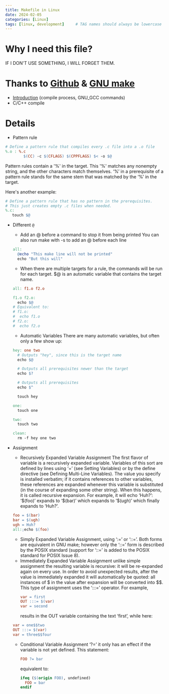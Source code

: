 ```yaml
---
title: Makefile in Linux
date: 2024-02-05
categories: [Linux]
tags: [linux, development]     # TAG names should always be lowercase
---
```

Why I need this file?
=====================

IF I DON'T USE SOMETHING, I WILL FORGET THEM.

# Thanks to [Github](https://github.com/liheqian1993/GNC-Tutorial/tree/main) & [GNU make](https://www.gnu.org/software/make/manual/make.html)

+ [Introduction](https://github.com/liheqian1993/GNC-Tutorial/tree/main/0.Intro) (compile process, GNU_GCC commands)
+ C/C++ compile

# Details

+ Pattern rule

```makefile
# Define a pattern rule that compiles every .c file into a .o file
%.o : %.c
		$(CC) -c $(CFLAGS) $(CPPFLAGS) $< -o $@
```

Pattern rules contain a '%' in the target. This '%' matches any nonempty string, and the other characters match themselves. ‘%’ in a prerequisite of a pattern rule stands for the same stem that was matched by the ‘%’ in the target.

Here's another example:

```makefile
# Define a pattern rule that has no pattern in the prerequisites.
# This just creates empty .c files when needed.
%.c:
   touch $@
```

+ Different `@`

  + Add an @ before a command to stop it from being printed
    You can also run make with -s to add an @ before each line

  ```makefile
  all: 
    @echo "This make line will not be printed"
    echo "But this will"
  ```
  + When there are multiple targets for a rule, the commands will be run for each target. $@ is an automatic variable that contains the target name.

  ```makefile
  all: f1.o f2.o

  f1.o f2.o:
    echo $@
  # Equivalent to:
  # f1.o:
  #	 echo f1.o
  # f2.o:
  #	 echo f2.o
  ```
  + Automatic Variables
    There are many automatic variables, but often only a few show up:

  ```makefile
  hey: one two
    # Outputs "hey", since this is the target name
    echo $@

    # Outputs all prerequisites newer than the target
    echo $?

    # Outputs all prerequisites
    echo $^

    touch hey

  one:
    touch one

  two:
    touch two

  clean:
    rm -f hey one two
  ```
+ Assignment

  + Recursively Expanded Variable Assignment
    The first flavor of variable is a recursively expanded variable. Variables of this sort are defined by lines using ‘=’ (see Setting Variables) or by the define directive (see Defining Multi-Line Variables). The value you specify is installed verbatim; if it contains references to other variables, these references are expanded whenever this variable is substituted (in the course of expanding some other string). When this happens, it is called recursive expansion.
    For example, it will echo ‘Huh?’: ‘\$(foo)’ expands to ‘\$(bar)’ which expands to ‘\$(ugh)’ which finally expands to ‘Huh?’.

  ```makefile
  foo = $(bar)
  bar = $(ugh)
  ugh = Huh?
  all:;echo $(foo)
  ```
  + Simply Expanded Variable Assignment, using ‘:=’ or ‘::=’.
    Both forms are equivalent in GNU make; however only the ‘::=’ form is described by the POSIX standard (support for ‘::=’ is added to the POSIX standard for POSIX Issue 8).
  + Immediately Expanded Variable Assignment
    unlike simple assignment the resulting variable is recursive: it will be re-expanded again on every use. In order to avoid unexpected results, after the value is immediately expanded it will automatically be quoted: all instances of \$ in the value after expansion will be converted into \$$. This type of assignment uses the ‘:::=’ operator. For example,
    ```makefile
    var = first
    OUT :::= $(var)
    var = second
    ```
    results in the OUT variable containing the text ‘first’, while here:

  ```makefile
  var = one$$two
  OUT :::= $(var)
  var = three$$four
  ```
  + Conditional Variable Assignment ‘?=’
    it only has an effect if the variable is not yet defined. This statement:

    ```makefile
    FOO ?= bar
    ```
    equivalent to:
    ```makefile
    ifeq ($(origin FOO), undefined)
      FOO = bar
    endif
    ```

